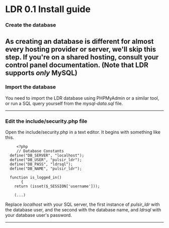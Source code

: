 # LDR 0.1 Install guide
### Create the database
As creating an database is different for almost every hosting provider or server, we'll skip this step. 
If you're on a shared hosting, consult your control panel documentation. (Note that LDR supports *only* MySQL)
----------
### Import the database
You need to import the LDR database using PHPMyAdmin or a similar tool, or run a SQL query yourself from the *mysql-data.sql* file.

----------

### Edit the include/security.php file
Open the include/security.php in a text editor. 
It begins with something like this.

         <?php
         // Database Constants
	  define("DB_SERVER", "localhost");
	  define("DB_USER", "pulsir_ldr");
	  define("DB_PASS", "ldrsql");
	  define("DB_NAME", "pulsir_ldr");

	  function is_logged_in()
	       {
		return (isset($_SESSION['username']));
		
		(...)
		
		
Replace *localhost* with your SQL server, the first instance of *pulsir_ldr* with the database user, 
and the second with the database name, and *ldrsql* with your database user's password.

----------
